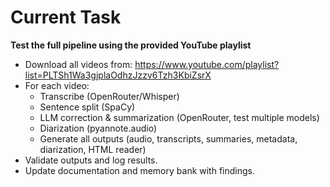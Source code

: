 # Current Task

**Test the full pipeline using the provided YouTube playlist**

- Download all videos from: https://www.youtube.com/playlist?list=PLTSh1Wa3gjplaOdhzJzzv6Tzh3KbiZsrX
- For each video:
    - Transcribe (OpenRouter/Whisper)
    - Sentence split (SpaCy)
    - LLM correction & summarization (OpenRouter, test multiple models)
    - Diarization (pyannote.audio)
    - Generate all outputs (audio, transcripts, summaries, metadata, diarization, HTML reader)
- Validate outputs and log results.
- Update documentation and memory bank with findings.
